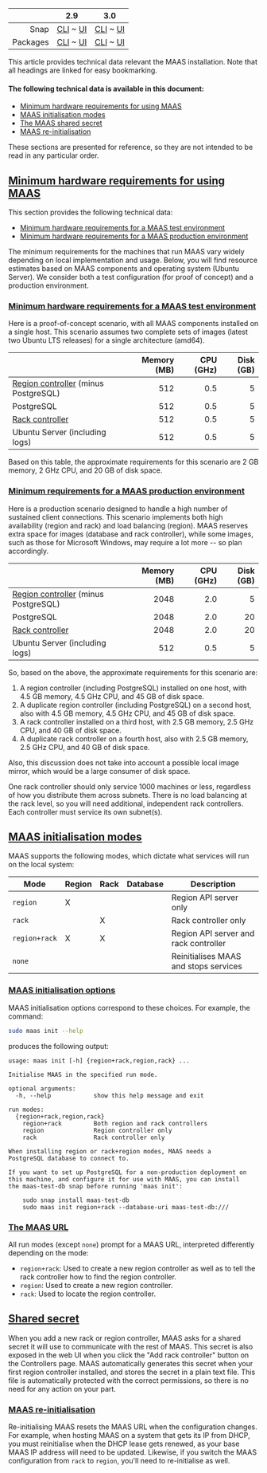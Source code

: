 ||2.9|3.0|
|-----:|:-----:|:-----:|
Snap|[CLI](/t/maas-installation-technical-reference-snap-2-9-cli/4524) ~ [UI](/t/maas-installation-technical-reference-snap-2-9-ui/4521)|[CLI](/t/maas-installation-technical-reference-snap-3-0-cli/4525) ~ [UI](/t/maas-installation-technical-reference-snap-3-0-ui/4516)|
Packages|[CLI](/t/maas-installation-technical-reference-deb-2-9-cli/4532) ~ [UI](/t/maas-installation-technical-reference-deb-2-9-ui/4528)|[CLI](/t/maas-installation-technical-reference-deb-3-0-cli/4533) ~ [UI](/t/maas-installation-technical-reference-deb-3-0-ui/4529)|

This article provides technical data relevant the MAAS installation.  Note that all headings are linked for easy bookmarking.

#### The following technical data is available in this document:

* [Minimum hardware requirements for using MAAS](#heading--minimum-hardware-requirements)
* [MAAS initialisation modes](#heading--maas-init-modes)
* [The MAAS shared secret](#heading--shared-secret)
* [MAAS re-initialisation](#heading--maas-reinit)

These sections are presented for reference, so they are not intended to be read in any particular order.

<a href="#heading--minimum-hardware-requirements"><h2 id="heading--minimum-hardware-requirements">Minimum hardware requirements for using MAAS</h2></a>

This section provides the following technical data:

* [Minimum hardware requirements for a MAAS test environment](#heading--min-hardware-test-environment)
* [Minimum hardware requirements for a MAAS production environment](#heading--min-hardware-production-environment)

The minimum requirements for the machines that run MAAS vary widely depending on local implementation and usage.  Below, you will find resource estimates based on MAAS components and operating system (Ubuntu Server). We consider both a test configuration (for proof of concept) and a production environment.

<a href="#heading--min-hardware-test-environment"><h3 id="heading--test-environment">Minimum hardware requirements for a MAAS test environment</h3></a>

Here is a proof-of-concept scenario, with all MAAS components installed on a single host. This scenario assumes two complete sets of images (latest two Ubuntu LTS releases) for a single architecture (amd64).

| | Memory (MB) | CPU (GHz) | Disk (GB) |
|:-----|-----:|-----:|-----:|
| [Region controller](/t/concepts-and-terms/785#heading--controllers) (minus PostgreSQL) | 512 | 0.5 | 5 |
| PostgreSQL | 512 | 0.5 | 5 |
| [Rack controller](/t/concepts-and-terms/785#heading--controllers") | 512 | 0.5 | 5 |
| Ubuntu Server (including logs)| 512 | 0.5 | 5 |

Based on this table, the approximate requirements for this scenario are 2 GB memory, 2 GHz CPU, and 20 GB of disk space.

<a href="#heading--min-hardware-production-environment"><h3 id="heading--min-hardware-production-environment">Minimum requirements for a MAAS production environment</h3></a>

Here is a production scenario designed to handle a high number of sustained client connections. This scenario implements both high availability (region and rack) and load balancing (region). MAAS reserves extra space for images (database and rack controller), while some images, such as those for Microsoft Windows, may require a lot more -- so plan accordingly.

| | Memory (MB) | CPU (GHz) | Disk (GB) |
|:-----|-----:|-----:|-----:|
| [Region controller](/t/concepts-and-terms/785#heading--controllers) (minus PostgreSQL) | 2048 | 2.0 | 5 |
| PostgreSQL | 2048 | 2.0 | 20 |
| [Rack controller](/t/concepts-and-terms/785#heading--controllers") | 2048 | 2.0 | 20 |
| Ubuntu Server (including logs)| 512 | 0.5 | 5 |

So, based on the above, the approximate requirements for this scenario are:

1. A region controller (including PostgreSQL) installed on one host, with 4.5 GB memory, 4.5 GHz CPU, and 45 GB of disk space.
2. A duplicate region controller (including PostgreSQL) on a second host, also with 4.5 GB memory, 4.5 GHz CPU, and 45 GB of disk space.
3. A rack controller installed on a third host, with 2.5 GB memory, 2.5 GHz CPU, and 40 GB of disk space.
4. A duplicate rack controller on a fourth host, also with 2.5 GB memory, 2.5 GHz CPU, and 40 GB of disk space.

<!-- deb-2-7-cli
[note]
The tables above refer to MAAS infrastructure only. They do not cover the resources needed by subsequently-added nodes. Note that machines should have IPMI-based BMC controllers for power cycling, see [Power management](/t/power-management/3012) for more details.
[/note]

Some examples of factors that influence hardware specifications include:

1. the number of connecting clients (client activity)
2. how you decide to distribute services
3. whether or not you use [high availability/load balancing](/t/high-availability/2588).
4. the number of images that you choose to store (disk space affecting PostgreSQL and the rack controller)
 deb-2-7-cli -->

<!-- deb-2-7-ui
[note]
The tables above refer to MAAS infrastructure only. They do not cover the resources needed by subsequently-added nodes. Note that machines should have IPMI-based BMC controllers for power cycling, see [Power management](/t/power-management/3013) for more details.
[/note]

Some examples of factors that influence hardware specifications include:

1. the number of connecting clients (client activity)
2. how you decide to distribute services
3. whether or not you use [high availability/load balancing](/t/high-availability/2689).
4. the number of images that you choose to store (disk space affecting PostgreSQL and the rack controller)
 deb-2-7-ui -->

<!-- deb-2-8-cli
[note]
The tables above refer to MAAS infrastructure only. They do not cover the resources needed by subsequently-added nodes. Note that machines should have IPMI-based BMC controllers for power cycling, see [Power management](/t/power-management/3014) for more details.
[/note]

Some examples of factors that influence hardware specifications include:

1. the number of connecting clients (client activity)
2. how you decide to distribute services
3. whether or not you use [high availability/load balancing](/t/high-availability/2690).
4. the number of images that you choose to store (disk space affecting PostgreSQL and the rack controller)
 deb-2-8-cli -->

<!-- deb-2-8-ui
[note]
The tables above refer to MAAS infrastructure only. They do not cover the resources needed by subsequently-added nodes. Note that machines should have IPMI-based BMC controllers for power cycling, see [Power management](/t/power-management/3015) for more details.
[/note]

Some examples of factors that influence hardware specifications include:

1. the number of connecting clients (client activity)
2. how you decide to distribute services
3. whether or not you use [high availability/load balancing](/t/high-availability/2691).
4. the number of images that you choose to store (disk space affecting PostgreSQL and the rack controller)
 deb-2-8-ui -->

<!-- deb-2-9-cli
[note]
The tables above refer to MAAS infrastructure only. They do not cover the resources needed by subsequently-added nodes. Note that machines should have IPMI-based BMC controllers for power cycling, see [Power management](/t/power-management/3016) for more details.
[/note]

Some examples of factors that influence hardware specifications include:

1. the number of connecting clients (client activity)
2. how you decide to distribute services
3. whether or not you use [high availability/load balancing](/t/high-availability/2692).
4. the number of images that you choose to store (disk space affecting PostgreSQL and the rack controller)
 deb-2-9-cli -->

<!-- deb-2-9-ui
[note]
The tables above refer to MAAS infrastructure only. They do not cover the resources needed by subsequently-added nodes. Note that machines should have IPMI-based BMC controllers for power cycling, see [Power management](/t/power-management/3017) for more details.
[/note]

Some examples of factors that influence hardware specifications include:

1. the number of connecting clients (client activity)
2. how you decide to distribute services
3. whether or not you use [high availability/load balancing](/t/high-availability/2693).
4. the number of images that you choose to store (disk space affecting PostgreSQL and the rack controller)
 deb-2-9-ui -->

<!-- snap-2-7-cli
[note]
The tables above refer to MAAS infrastructure only. They do not cover the resources needed by subsequently-added nodes. Note that machines should have IPMI-based BMC controllers for power cycling, see [Power management](/t/power-management/3006) for more details.
[/note]

Some examples of factors that influence hardware specifications include:

1. the number of connecting clients (client activity)
2. how you decide to distribute services
3. whether or not you use [high availability/load balancing](/t/high-availability/2682).
4. the number of images that you choose to store (disk space affecting PostgreSQL and the rack controller)
 snap-2-7-cli -->

<!-- snap-2-7-ui
[note]
The tables above refer to MAAS infrastructure only. They do not cover the resources needed by subsequently-added nodes. Note that machines should have IPMI-based BMC controllers for power cycling, see [Power management](/t/power-management/3007) for more details.
[/note]

Some examples of factors that influence hardware specifications include:

1. the number of connecting clients (client activity)
2. how you decide to distribute services
3. whether or not you use [high availability/load balancing](/t/high-availability/2683).
4. the number of images that you choose to store (disk space affecting PostgreSQL and the rack controller)
 snap-2-7-ui -->

<!-- snap-2-8-cli
[note]
The tables above refer to MAAS infrastructure only. They do not cover the resources needed by subsequently-added nodes. Note that machines should have IPMI-based BMC controllers for power cycling, see [Power management](/t/power-management/3008) for more details.
[/note]

Some examples of factors that influence hardware specifications include:

1. the number of connecting clients (client activity)
2. how you decide to distribute services
3. whether or not you use [high availability/load balancing](/t/high-availability/2684).
4. the number of images that you choose to store (disk space affecting PostgreSQL and the rack controller)
 snap-2-8-cli -->

<!-- snap-2-8-ui
[note]
The tables above refer to MAAS infrastructure only. They do not cover the resources needed by subsequently-added nodes. Note that machines should have IPMI-based BMC controllers for power cycling, see [Power management](/t/power-management/3009) for more details.
[/note]

Some examples of factors that influence hardware specifications include:

1. the number of connecting clients (client activity)
2. how you decide to distribute services
3. whether or not you use [high availability/load balancing](/t/high-availability/2685).
4. the number of images that you choose to store (disk space affecting PostgreSQL and the rack controller)
 snap-2-8-ui -->

<!-- snap-2-9-cli
[note]
The tables above refer to MAAS infrastructure only. They do not cover the resources needed by subsequently-added nodes. Note that machines should have IPMI-based BMC controllers for power cycling, see [Power management](/t/power-management/3010) for more details.
[/note]

Some examples of factors that influence hardware specifications include:

1. the number of connecting clients (client activity)
2. how you decide to distribute services
3. whether or not you use [high availability/load balancing](/t/high-availability/2686).
4. the number of images that you choose to store (disk space affecting PostgreSQL and the rack controller)
 snap-2-9-cli -->

<!-- snap-2-9-ui
[note]
The tables above refer to MAAS infrastructure only. They do not cover the resources needed by subsequently-added nodes. Note that machines should have IPMI-based BMC controllers for power cycling, see [Power management](/t/power-management/3011) for more details.
[/note]

Some examples of factors that influence hardware specifications include:

1. the number of connecting clients (client activity)
2. how you decide to distribute services
3. whether or not you use [high availability/load balancing](/t/high-availability/2687).
4. the number of images that you choose to store (disk space affecting PostgreSQL and the rack controller)
 snap-2-9-ui -->

Also, this discussion does not take into account a possible local image mirror, which would be a large consumer of disk space.

One rack controller should only service 1000 machines or less, regardless of how you distribute them across subnets. There is no load balancing at the rack level, so you will need additional, independent rack controllers. Each controller must service its own subnet(s).

<a href="#heading--maas-init-modes"><h2 id="heading--maas-init-modes">MAAS initialisation modes</h2></a>

MAAS supports the following modes, which dictate what services will run on the local system:

| Mode          | Region | Rack | Database | Description                           |
|---------------|--------|------|----------|---------------------------------------|
| `region`      | X      |      |          | Region API server only                |
| `rack`        |        | X    |          | Rack controller only                  |
| `region+rack` | X      | X    |          | Region API server and rack controller |
| `none`        |        |      |          | Reinitialises MAAS and stops services |

<a href="#heading--maas-init-options"><h3 id="heading--maas-init-options">MAAS initialisation options</h3></a>

MAAS initialisation options correspond to these choices.  For example, the command:

```bash
sudo maas init --help
```

produces the following output:

```
usage: maas init [-h] {region+rack,region,rack} ...

Initialise MAAS in the specified run mode.

optional arguments:
  -h, --help            show this help message and exit

run modes:
  {region+rack,region,rack}
    region+rack         Both region and rack controllers
    region              Region controller only
    rack                Rack controller only

When installing region or rack+region modes, MAAS needs a
PostgreSQL database to connect to.

If you want to set up PostgreSQL for a non-production deployment on
this machine, and configure it for use with MAAS, you can install
the maas-test-db snap before running 'maas init':

    sudo snap install maas-test-db
    sudo maas init region+rack --database-uri maas-test-db:///
```

<a href="#heading--maas-url"><h3 id="heading--maas-url">The MAAS URL</h3></a>

All run modes (except `none`) prompt for a MAAS URL, interpreted differently depending on the mode:

-   `region+rack`: Used to create a new region controller as well as to tell the rack controller how to find the region controller.
-   `region`: Used to create a new region controller.
-   `rack`: Used to locate the region controller.

<a href="#heading--shared-secret"><h2 id="heading--shared-secret">Shared secret</h2></a>

When you add a new rack or region controller, MAAS asks for a shared secret it will use to communicate with the rest of MAAS. This secret is also exposed in the web UI when you click the "Add rack controller" button on the Controllers page. MAAS automatically generates this secret when your first region controller installed, and stores the secret in a plain text file. This file is automatically protected with the correct permissions, so there is no need for any action on your part.

<a href="#heading--maas-reinit"><h3 id="heading--maas-reinit">MAAS re-initialisation</h3></a>

Re-initialising MAAS resets the MAAS URL when the configuration changes.  For example, when hosting MAAS on a system that gets its IP from DHCP, you must reinitialise when the DHCP lease gets renewed, as your base MAAS IP address will need to be updated.  Likewise, if you switch the MAAS configuration from `rack` to `region`, you'll need to re-initialise as well. 

